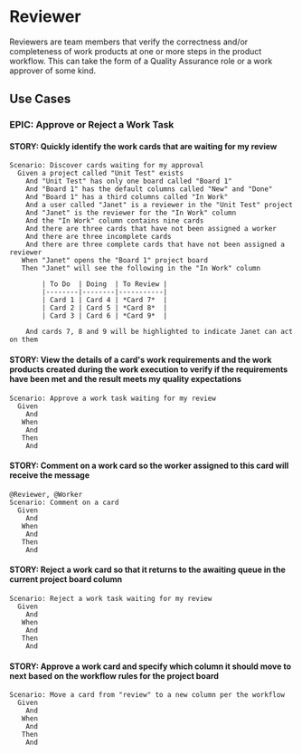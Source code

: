 # Reviewer

Reviewers are team members that verify the correctness and/or completeness of work products at one or more steps in the product workflow. This can take the form of a Quality Assurance role or a work approver of some kind.

## Use Cases

### EPIC: Approve or Reject a Work Task

#### STORY: Quickly identify the work cards that are waiting for my review

```Gherkin
Scenario: Discover cards waiting for my approval
  Given a project called "Unit Test" exists
    And "Unit Test" has only one board called "Board 1"
    And "Board 1" has the default columns called "New" and "Done"
    And "Board 1" has a third columns called "In Work"
    And a user called "Janet" is a reviewer in the "Unit Test" project
    And "Janet" is the reviewer for the "In Work" column
    And the "In Work" column contains nine cards
    And there are three cards that have not been assigned a worker
    And there are three incomplete cards
    And there are three complete cards that have not been assigned a reviewer        
   When "Janet" opens the "Board 1" project board
   Then "Janet" will see the following in the "In Work" column
   
        | To Do  | Doing  | To Review |
        |--------|--------|-----------|
        | Card 1 | Card 4 | *Card 7*  |
        | Card 2 | Card 5 | *Card 8*  |
        | Card 3 | Card 6 | *Card 9*  |

    And cards 7, 8 and 9 will be highlighted to indicate Janet can act on them
```

#### STORY: View the details of a card's work requirements and the work products created during the work execution to verify if the requirements have been met and the result meets my quality expectations

```Gherkin
Scenario: Approve a work task waiting for my review
  Given
    And
   When
    And
   Then
    And
```

#### STORY: Comment on a work card so the worker assigned to this card will receive the message

```Gherkin
@Reviewer, @Worker
Scenario: Comment on a card
  Given
    And
   When
    And
   Then
    And
```

#### STORY: Reject a work card so that it returns to the awaiting queue in the current project board column

```Gherkin
Scenario: Reject a work task waiting for my review
  Given
    And
   When
    And
   Then
    And
```

#### STORY: Approve a work card and specify which column it should move to next based on the workflow rules for the project board

```Gherkin
Scenario: Move a card from "review" to a new column per the workflow
  Given
    And
   When
    And
   Then
    And
```
